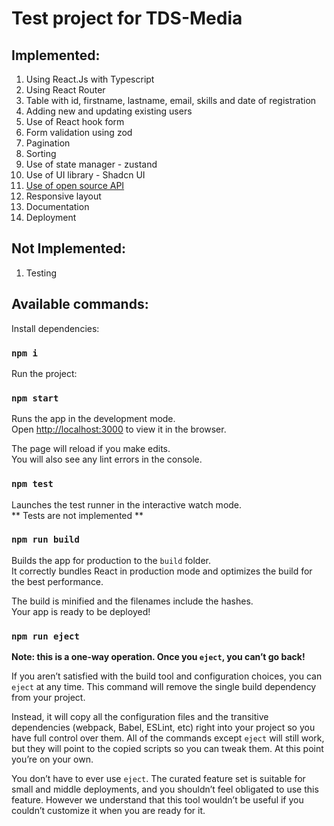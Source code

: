# Test project for TDS-Media

## Implemented:

1. Using React.Js with Typescript
2. Using React Router
3. Table with id, firstname, lastname, email, skills and date of registration
4. Adding new and updating existing users
5. Use of React hook form
6. Form validation using zod
7. Pagination
8. Sorting
9. Use of state manager - zustand
10. Use of UI library - Shadcn UI
11. [Use of open source API](https://jsonplaceholder.org)
12. Responsive layout
13. Documentation
14. Deployment

## Not Implemented:

1. Testing

## Available commands:

Install dependencies:

### `npm i`

Run the project:

### `npm start`

Runs the app in the development mode.\
Open [http://localhost:3000](http://localhost:3000) to view it in the browser.

The page will reload if you make edits.\
You will also see any lint errors in the console.

### `npm test`

Launches the test runner in the interactive watch mode.\
** Tests are not implemented **

### `npm run build`

Builds the app for production to the `build` folder.\
It correctly bundles React in production mode and optimizes the build for the best performance.

The build is minified and the filenames include the hashes.\
Your app is ready to be deployed!

### `npm run eject`

**Note: this is a one-way operation. Once you `eject`, you can’t go back!**

If you aren’t satisfied with the build tool and configuration choices, you can `eject` at any time. This command will remove the single build dependency from your project.

Instead, it will copy all the configuration files and the transitive dependencies (webpack, Babel, ESLint, etc) right into your project so you have full control over them. All of the commands except `eject` will still work, but they will point to the copied scripts so you can tweak them. At this point you’re on your own.

You don’t have to ever use `eject`. The curated feature set is suitable for small and middle deployments, and you shouldn’t feel obligated to use this feature. However we understand that this tool wouldn’t be useful if you couldn’t customize it when you are ready for it.
